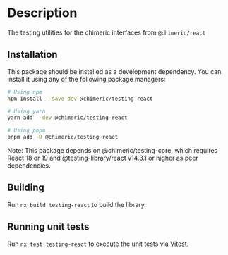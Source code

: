 # Description

The testing utilities for the chimeric interfaces from `@chimeric/react`

## Installation

This package should be installed as a development dependency. You can install it using any of the following package managers:

```bash
# Using npm
npm install --save-dev @chimeric/testing-react

# Using yarn
yarn add --dev @chimeric/testing-react

# Using pnpm
pnpm add -D @chimeric/testing-react
```

Note: This package depends on @chimeric/testing-core, which requires React 18 or 19 and @testing-library/react v14.3.1 or higher as peer dependencies.

## Building

Run `nx build testing-react` to build the library.

## Running unit tests

Run `nx test testing-react` to execute the unit tests via [Vitest](https://vitest.dev/).
